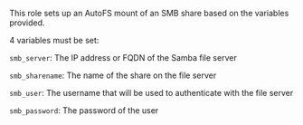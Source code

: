 This role sets up an AutoFS mount of an SMB share based on the variables provided.

4 variables must be set:

`smb_server`: The IP address or FQDN of the Samba file server

`smb_sharename`: The name of the share on the file server

`smb_user`: The username that will be used to authenticate with the file server

`smb_password`: The password of the user
